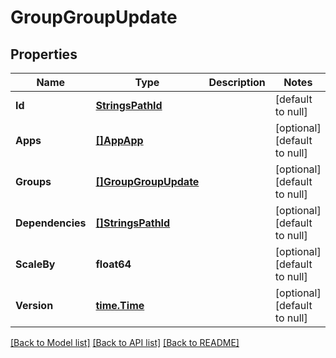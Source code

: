 # GroupGroupUpdate

## Properties
Name | Type | Description | Notes
------------ | ------------- | ------------- | -------------
**Id** | [**StringsPathId**](strings.PathId.md) |  | [default to null]
**Apps** | [**[]AppApp**](app.App.md) |  | [optional] [default to null]
**Groups** | [**[]GroupGroupUpdate**](group.GroupUpdate.md) |  | [optional] [default to null]
**Dependencies** | [**[]StringsPathId**](strings.PathId.md) |  | [optional] [default to null]
**ScaleBy** | **float64** |  | [optional] [default to null]
**Version** | [**time.Time**](time.Time.md) |  | [optional] [default to null]

[[Back to Model list]](../README.md#documentation-for-models) [[Back to API list]](../README.md#documentation-for-api-endpoints) [[Back to README]](../README.md)


